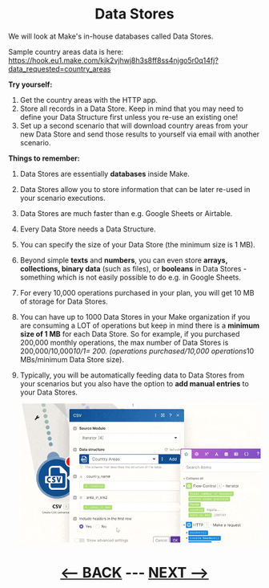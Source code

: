 <div align="center">



# Data Stores

</div>

We will look at Make's in-house databases called Data Stores.

Sample country areas data is here: 
https://hook.eu1.make.com/kjk2vjhwj8h3s8ff8ss4njgo5r0q14fj?data_requested=country_areas

__Try yourself:__

1. Get the country areas with the HTTP app.
2. Store all records in a Data Store. Keep in mind that you may need to define your Data Structure first unless you re-use an existing one!
3. Set up a second scenario that will download country areas from your new Data Store and send those results to yourself via email with another scenario.

   
__Things to remember:__

1. Data Stores are essentially __databases__ inside Make.
2. Data Stores allow you to store information that can be later re-used in your scenario executions.
3. Data Stores are much faster than e.g. Google Sheets or Airtable.
4. Every Data Store needs a Data Structure.
5. You can specify the size of your Data Store (the minimum size is 1 MB).
6. Beyond simple __texts__ and __numbers__, you can even store __arrays, collections, binary data__ (such as files), or __booleans__ in Data Stores - something which is not easily possible to do e.g. in Google Sheets.
7. For every 10,000 operations purchased in your plan, you will get 10 MB of storage for Data Stores.
8. You can have up to 1000 Data Stores in your Make organization if you are consuming a LOT of operations but keep in mind there is a __minimum size of 1 MB__ for each Data Store. So for example, if you purchased 200,000 monthly operations, the max number of Data Stores is 200,000/10,000*10/1= 200. (operations purchased/10,000 operations*10 MBs/minimum Data Store size).
9. Typically, you will be automatically feeding data to Data Stores from your scenarios but you also have the option to __add manual entries__ to your Data Stores.

   ![Using Data structure in CSV](pic/l4datastructurecsv.gif)


   
<div align="center">


# [<-- BACK](l4datastuctures.md) --- [NEXT -->](l4.md)
</div>

